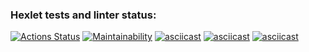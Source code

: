 ### Hexlet tests and linter status:
[![Actions Status](https://github.com/sushilyaz/java-project-61/actions/workflows/hexlet-check.yml/badge.svg)](https://github.com/sushilyaz/java-project-61/actions)
[![Maintainability](https://api.codeclimate.com/v1/badges/b819386f70284d128fff/maintainability)](https://codeclimate.com/github/sushilyaz/java-project-61/maintainability)
[![asciicast](https://asciinema.org/a/U70SnCYEIy47CEgrB31BLDQV0.svg)](https://asciinema.org/a/U70SnCYEIy47CEgrB31BLDQV0)
[![asciicast](https://asciinema.org/a/JrrJgIHCedmeda9jQT4hebpKc.svg)](https://asciinema.org/a/JrrJgIHCedmeda9jQT4hebpKc)
[![asciicast](https://asciinema.org/a/UdvEMBkiip9vbz9wg1bldMW75.svg)](https://asciinema.org/a/UdvEMBkiip9vbz9wg1bldMW75)
